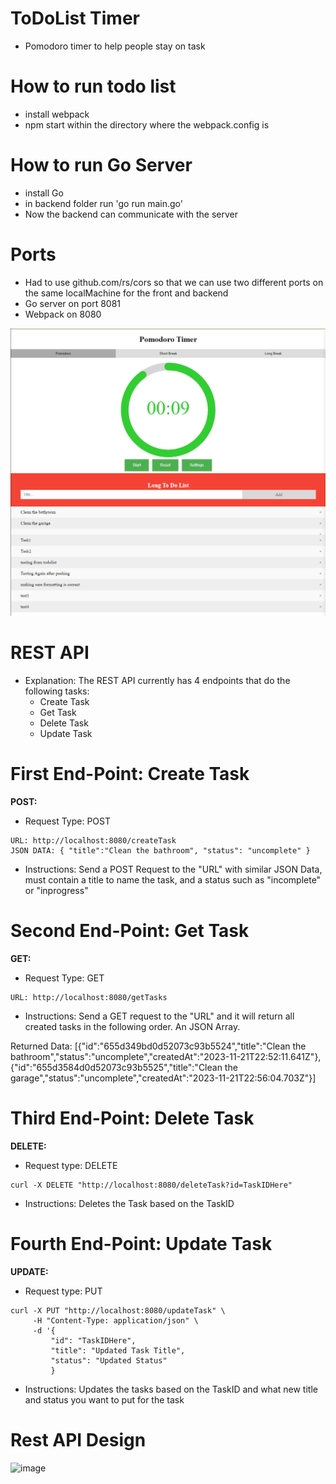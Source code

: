 # ToDoList Timer

* Pomodoro timer to help people stay on task


# How to run todo list
  * install webpack
  * npm start within the directory where the webpack.config is

# How to run Go Server
  * install Go
  * in backend folder run 'go run main.go'
  * Now the backend can communicate with the server

# Ports
  * Had to use github.com/rs/cors so that we can use two different ports on the same localMachine for the front and backend
  * Go server on port 8081
  * Webpack on 8080


![Todolist](./src/components/image.png)

# REST API
* Explanation: The REST API currently has 4 endpoints that do the following tasks:
  * Create Task
  * Get Task
  * Delete Task
  * Update Task

# First End-Point: Create Task
**POST:**
* Request Type: POST
```
URL: http://localhost:8080/createTask
JSON DATA: { "title":"Clean the bathroom", "status": "uncomplete" }
```
* Instructions: Send a POST Request to the "URL" with similar JSON Data, must contain a title to name the task, and a status such as "incomplete" or "inprogress"

# Second End-Point: Get Task
**GET:**
* Request Type: GET
```
URL: http://localhost:8080/getTasks
```
* Instructions: Send a GET request to the "URL" and it will return all created tasks in the following order. An JSON Array.

Returned Data: [{"id":"655d349bd0d52073c93b5524","title":"Clean the bathroom","status":"uncomplete","createdAt":"2023-11-21T22:52:11.641Z"},{"id":"655d3584d0d52073c93b5525","title":"Clean the garage","status":"uncomplete","createdAt":"2023-11-21T22:56:04.703Z"}]

# Third End-Point: Delete Task
**DELETE:**
* Request type: DELETE
```
curl -X DELETE "http://localhost:8080/deleteTask?id=TaskIDHere"
```
* Instructions: Deletes the Task based on the TaskID

# Fourth End-Point: Update Task
**UPDATE:** 
* Request type: PUT
```
curl -X PUT "http://localhost:8080/updateTask" \
     -H "Content-Type: application/json" \
     -d '{
         "id": "TaskIDHere",
         "title": "Updated Task Title",
         "status": "Updated Status"
         }
```
* Instructions: Updates the tasks based on the TaskID and what new title and status you want to put for the task

# Rest API Design
<img width="583" alt="image" src="https://github.com/leaalbano/ToDoList/assets/123431574/2bb7f6e4-a829-4769-b8f2-b2b27825d99a">

